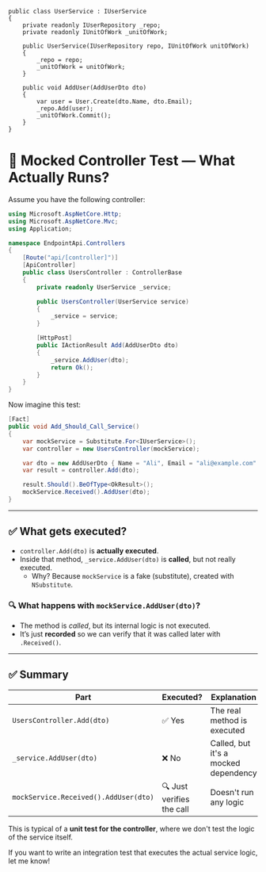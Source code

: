 ```
public class UserService : IUserService
{
    private readonly IUserRepository _repo;
    private readonly IUnitOfWork _unitOfWork;

    public UserService(IUserRepository repo, IUnitOfWork unitOfWork)
    {
        _repo = repo;
        _unitOfWork = unitOfWork;
    }

    public void AddUser(AddUserDto dto)
    {
        var user = User.Create(dto.Name, dto.Email);
        _repo.Add(user);
        _unitOfWork.Commit();
    }
}
```


# 🧪 Mocked Controller Test — What Actually Runs?

Assume you have the following controller:

```csharp
using Microsoft.AspNetCore.Http;
using Microsoft.AspNetCore.Mvc;
using Application;

namespace EndpointApi.Controllers
{
    [Route("api/[controller]")]
    [ApiController]
    public class UsersController : ControllerBase
    {
        private readonly UserService _service;

        public UsersController(UserService service)
        {
            _service = service;
        }

        [HttpPost]
        public IActionResult Add(AddUserDto dto)
        {
            _service.AddUser(dto);
            return Ok();
        }
    }
}
```

Now imagine this test:

```csharp
[Fact]
public void Add_Should_Call_Service()
{
    var mockService = Substitute.For<IUserService>();
    var controller = new UsersController(mockService);

    var dto = new AddUserDto { Name = "Ali", Email = "ali@example.com" };
    var result = controller.Add(dto);

    result.Should().BeOfType<OkResult>();
    mockService.Received().AddUser(dto);
}
```

---

## ✅ What gets executed?

- `controller.Add(dto)` is **actually executed**.
- Inside that method, `_service.AddUser(dto)` is **called**, but not really executed.
  - Why? Because `mockService` is a fake (substitute), created with `NSubstitute`.

### 🔍 What happens with `mockService.AddUser(dto)`?

- The method is *called*, but its internal logic is not executed.
- It’s just **recorded** so we can verify that it was called later with `.Received()`.

---

## ✅ Summary

| Part | Executed? | Explanation |
|------|-----------|-------------|
| `UsersController.Add(dto)` | ✅ Yes | The real method is executed |
| `_service.AddUser(dto)`   | ❌ No  | Called, but it's a mocked dependency |
| `mockService.Received().AddUser(dto)` | 🔍 Just verifies the call | Doesn't run any logic |

This is typical of a **unit test for the controller**, where we don't test the logic of the service itself.

If you want to write an integration test that executes the actual service logic, let me know!
